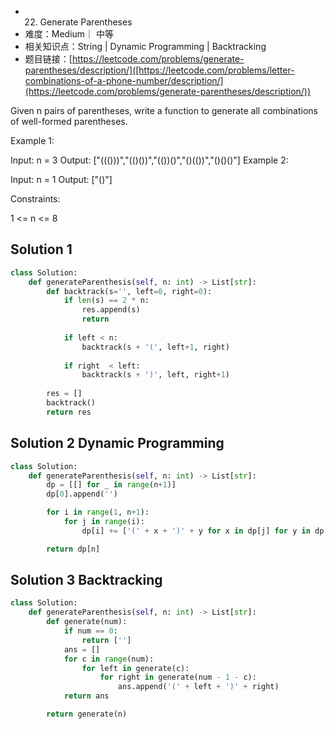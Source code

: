 * 22. Generate Parentheses
* 难度：Medium｜ 中等
* 相关知识点：String | Dynamic Programming | Backtracking
* 题目链接：[https://leetcode.com/problems/generate-parentheses/description/]([https://leetcode.com/problems/letter-combinations-of-a-phone-number/description/](https://leetcode.com/problems/generate-parentheses/description/))


Given n pairs of parentheses, write a function to generate all combinations of well-formed parentheses.

 

Example 1:

Input: n = 3
Output: ["((()))","(()())","(())()","()(())","()()()"]
Example 2:

Input: n = 1
Output: ["()"]
 

Constraints:

1 <= n <= 8

## Solution 1

```python
class Solution:
    def generateParenthesis(self, n: int) -> List[str]:
        def backtrack(s='', left=0, right=0):
            if len(s) == 2 * n:
                res.append(s)
                return
            
            if left < n:
                backtrack(s + '(', left+1, right)
            
            if right  < left:
                backtrack(s + ')', left, right+1)
            
        res = []
        backtrack()
        return res
```

## Solution 2 Dynamic Programming
```python
class Solution:
    def generateParenthesis(self, n: int) -> List[str]:
        dp = [[] for _ in range(n+1)]
        dp[0].append('')

        for i in range(1, n+1):
            for j in range(i):
                dp[i] += ['(' + x + ')' + y for x in dp[j] for y in dp[i-j-1]]

        return dp[n]

```


## Solution 3 Backtracking
```python
class Solution:
    def generateParenthesis(self, n: int) -> List[str]:
        def generate(num):
            if num == 0:
                return ['']
            ans = []
            for c in range(num):
                for left in generate(c):
                    for right in generate(num - 1 - c):
                        ans.append('(' + left + ')' + right)
            return ans

        return generate(n)

```
